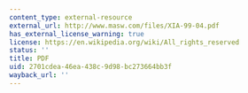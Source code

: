 ```yaml
---
content_type: external-resource
external_url: http://www.masw.com/files/XIA-99-04.pdf
has_external_license_warning: true
license: https://en.wikipedia.org/wiki/All_rights_reserved
status: ''
title: PDF
uid: 2701cdea-46ea-438c-9d98-bc273664bb3f
wayback_url: ''
---
```


